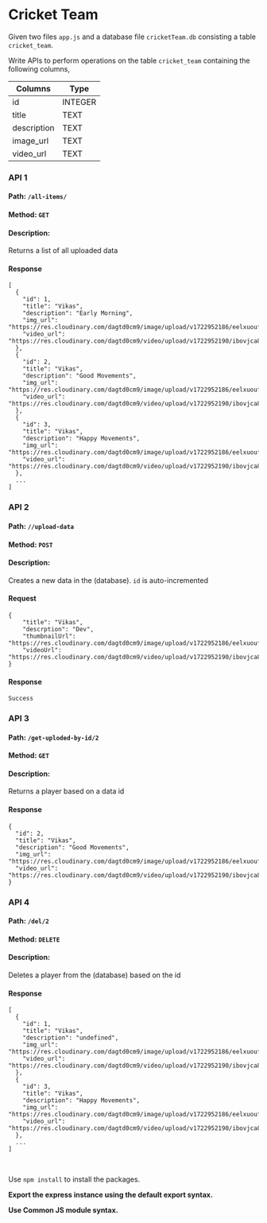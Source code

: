 # Cricket Team

Given two files `app.js` and a database file `cricketTeam.db` consisting a table `cricket_team`.

Write APIs to perform operations on the table `cricket_team` containing the following columns,

| Columns       | Type    |
| ------------- | ------- |
| id            | INTEGER |
| title         | TEXT    |
| description   | TEXT    |
| image_url     | TEXT    |
| video_url     | TEXT    |

### API 1

#### Path: `/all-items/`

#### Method: `GET`

#### Description:

Returns a list of all uploaded data

#### Response

```
[
  {
    "id": 1,
    "title": "Vikas",
    "description": "Early Morning",
    "img_url": "https://res.cloudinary.com/dagtd0cm9/image/upload/v1722952186/eelxuoufmvj1nydpb9u4.jpg",
    "video_url": "https://res.cloudinary.com/dagtd0cm9/video/upload/v1722952190/ibovjca86paovezh4xg7.mp4"
  },
  {
    "id": 2,
    "title": "Vikas",
    "description": "Good Movements",
    "img_url": "https://res.cloudinary.com/dagtd0cm9/image/upload/v1722952186/eelxuoufmvj1nydpb9u4.jpg",
    "video_url": "https://res.cloudinary.com/dagtd0cm9/video/upload/v1722952190/ibovjca86paovezh4xg7.mp4"
  },
  {
    "id": 3,
    "title": "Vikas",
    "description": "Happy Movements",
    "img_url": "https://res.cloudinary.com/dagtd0cm9/image/upload/v1722952186/eelxuoufmvj1nydpb9u4.jpg",
    "video_url": "https://res.cloudinary.com/dagtd0cm9/video/upload/v1722952190/ibovjca86paovezh4xg7.mp4"
  },
  ...
]
```

### API 2

#### Path: `//upload-data`

#### Method: `POST`

#### Description:

Creates a new data in the (database). `id` is auto-incremented

#### Request

```
{
    "title": "Vikas",
    "descrption": "Dev",
    "thumbnailUrl": "https://res.cloudinary.com/dagtd0cm9/image/upload/v1722952186/eelxuoufmvj1nydpb9u4.jpg",
    "videoUrl": "https://res.cloudinary.com/dagtd0cm9/video/upload/v1722952190/ibovjca86paovezh4xg7.mp4"
}
```

#### Response

```
Success
```

### API 3

#### Path: `/get-uploded-by-id/2`

#### Method: `GET`

#### Description:

Returns a player based on a data id

#### Response

```
{
  "id": 2,
  "title": "Vikas",
  "description": "Good Movements",
  "img_url": "https://res.cloudinary.com/dagtd0cm9/image/upload/v1722952186/eelxuoufmvj1nydpb9u4.jpg",
  "video_url": "https://res.cloudinary.com/dagtd0cm9/video/upload/v1722952190/ibovjca86paovezh4xg7.mp4"
}
```

### API 4

#### Path: `/del/2`

#### Method: `DELETE`

#### Description:

Deletes a player from the (database) based on the id

#### Response

```
[
  {
    "id": 1,
    "title": "Vikas",
    "description": "undefined",
    "img_url": "https://res.cloudinary.com/dagtd0cm9/image/upload/v1722952186/eelxuoufmvj1nydpb9u4.jpg",
    "video_url": "https://res.cloudinary.com/dagtd0cm9/video/upload/v1722952190/ibovjca86paovezh4xg7.mp4"
  },
  {
    "id": 3,
    "title": "Vikas",
    "description": "Happy Movements",
    "img_url": "https://res.cloudinary.com/dagtd0cm9/image/upload/v1722952186/eelxuoufmvj1nydpb9u4.jpg",
    "video_url": "https://res.cloudinary.com/dagtd0cm9/video/upload/v1722952190/ibovjca86paovezh4xg7.mp4"
  },
  ...
]
```

<br/>

Use `npm install` to install the packages.

**Export the express instance using the default export syntax.**

**Use Common JS module syntax.**
